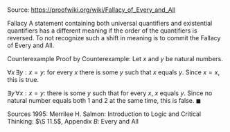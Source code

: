 # 

Source: https://proofwiki.org/wiki/Fallacy_of_Every_and_All

Fallacy
A statement containing both universal quantifiers and existential quantifiers has a different meaning if the order of the quantifiers is reversed.
To not recognize such a shift in meaning is to commit the Fallacy of Every and All.


Counterexample
Proof by Counterexample:
Let $x$ and $y$ be natural numbers.

$\forall x \, \exists y : x = y$: for every $x$ there is some $y$ such that $x$ equals $y$.
Since $x = x$, this is true.

$\exists y \, \forall x: x = y$: there is some $y$ such that for every $x$, $x$ equals $y$.
Since no natural number equals both $1$ and $2$ at the same time, this is false.
$\blacksquare$


Sources
1995: Merrilee H. Salmon: Introduction to Logic and Critical Thinking: $\S 11.5$, Appendix $B$: Every and All




